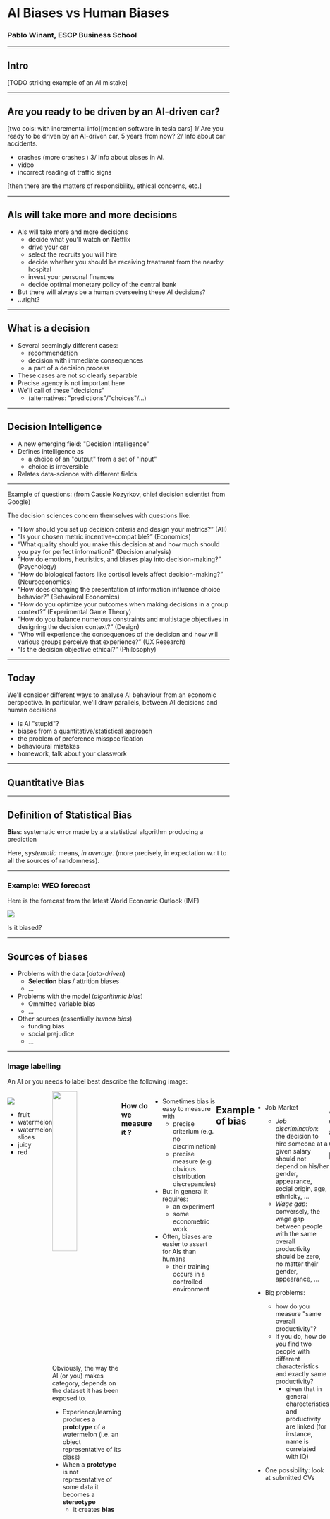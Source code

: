 # AI Biases vs Human Biases

### Pablo Winant, ESCP Business School


<style>
.container{
    display: flex;
}
.col{
    flex: 1;
}
</style>

----

## Intro

[TODO striking example of an AI mistake]

----

## Are you ready to be driven by an AI-driven car?

[two cols: with incremental info][mention software in tesla cars]
1/ Are you ready to be driven by an AI-driven car, 5 years from now?
2/ Info about car accidents.
  - crashes (more crashes )
3/ Info about biases in AI.
  - video
  - incorrect reading of traffic signs

[then there are the matters of responsibility, ethical concerns, etc.]

----

## AIs will take more and more decisions

- AIs will take more and more decisions
  - decide what you'll watch on Netflix
  - drive your car
  - select the recruits you will hire
  - decide whether you should be receiving treatment from the nearby hospital
  - invest your personal finances
  - decide optimal monetary policy of the central bank
- But there will always be a human overseeing these AI decisions?
- ...right?

----

## What is a decision

- Several seemingly different cases:
  - recommendation
  - decision with immediate consequences
  - a part of a decision process
- These cases are not so clearly separable
- Precise agency is not important here
- We'll call of these "decisions"
  - (alternatives: "predictions"/"choices"/...)

----

## Decision Intelligence

- A new emerging field: "Decision Intelligence"
- Defines intelligence as
  - a choice of an "output" from a set of "input"
  - choice is irreversible
- Relates data-science with different fields

----

Example of questions: (from Cassie Kozyrkov, chief decision scientist from Google)

The decision sciences concern themselves with questions like:
- “How should you set up decision criteria and design your metrics?” (All)
- “Is your chosen metric incentive-compatible?” (Economics)
- “What quality should you make this decision at and how much should you pay for perfect information?” (Decision analysis)
- “How do emotions, heuristics, and biases play into decision-making?” (Psychology)
- “How do biological factors like cortisol levels affect decision-making?” (Neuroeconomics)
- “How does changing the presentation of information influence choice behavior?” (Behavioral Economics)
- “How do you optimize your outcomes when making decisions in a group context?” (Experimental Game Theory)
- “How do you balance numerous constraints and multistage objectives in designing the decision context?” (Design)
- “Who will experience the consequences of the decision and how will various groups perceive that experience?” (UX Research)
- “Is the decision objective ethical?” (Philosophy)

----

## Today

We'll consider different ways to analyse AI behaviour from an economic perspective.
In particular, we'll draw parallels, between AI decisions and human decisions

- is AI "stupid"?
- biases from a quantitative/statistical approach
- the problem of preference misspecification
- behavioural mistakes
- homework, talk about your classwork

---


## Quantitative Bias

----

## Definition of Statistical Bias

__Bias__:  systematic error made by a a statistical algorithm producing a prediction

Here, *systematic* means, *in average*. (more precisely, in expectation w.r.t to all the sources of randomness).

----

### Example: WEO forecast

Here is the forecast from the latest World Economic Outlook (IMF)

![](./weo_forecast.png)

Is it biased?

----
<!-- 
## Bias vs variance

An algorithm can be always wrong, but not biased. In this case it is said to have high "variance".

In general there is an arbitrage between low bias and low variance.

---- -->

## Sources of biases

- Problems with the data (*data-driven*)
  - __Selection bias__ / attrition biases
  - ...
- Problems with the model (*algorithmic bias*)
  - Ommitted variable bias
  - ...
- Other sources (essentially *human bias*)
  - funding bias
  - social prejudice
  - ...

----

### Image labelling

An AI or you needs to label best describe the following image:

<div class="container">
<div class="col">

![](red_watermelon.jpg)

- fruit
- watermelon
- watermelon slices
- juicy
- <!-- .element: class="fragment" data-fragment-index="1" --> red

</div>
<div class="col">

<div class="fragment" data-fragment-index="2">

<img src="yellow_watermelon.jpg" width="60%">

</div>

<div class="fragment" data-fragment-index="3">

Obviously, the way the AI (or you) makes category, depends on the dataset it has been exposed to.

- Experience/learning produces a __prototype__ of a watermelon (i.e. an object representative of its class)
- When a __prototype__ is not representative of some data it becomes a __stereotype__
  - it creates __bias__


</div>

</div>


----

### How do we measure it ?

- Sometimes bias is easy to measure with
  - precise criterium (e.g. no discrimination)
  - precise measure (e.g obvious distribution discrepancies)
- But in general it requires:
  - an experiment
  - some econometric work
- Often, biases are easier to assert for AIs than humans
  - their training occurs in a controlled environment

----

## Example of bias

- Job Market
  - *Job discrimination*: the decision to hire someone at a given salary should not depend on his/her  gender, appearance, social origin, age, ethnicity, ...
  - *Wage gap*: conversely, the wage gap between people with the same overall productivity should be zero, no matter their gender, appearance, ...

- Big problems:
  - how do you measure "same overall productivity"?
  - if you do, how do you find two people with different characteristics and exactly same productivity?
    - given that in general charecteristics and productivity are linked (for instance, name is correlated with IQ)

- One possibility: look at submitted CVs

----

## An example of a failed anti-discrimination policy

- Initial situation: Bob recruits new hires himself
  - he's got prejudice against: single women, obese men, non christian workers, ...
  - he drops unwanted CVs based on:
    - photographs
    - names
- <!-- .element: class="fragment" --> New situation: Bob uses machine learning to select candidates who get an interview
  - task of ML: reject 95% of candidates
  - objective: maximize probability of that selected candidates get the job after their interview
  - diversity requirement: don't use name, gender and photo
- <!-- .element: class="fragment" --> Result: after a few iterations, algorithm selects only young white candidates with christian names


<div class="fragment">What happened?</div>
<div class="fragment">Algorithm has learned bias of user, and made it more efficient.</div>

----

### Famous example: Amazon

[Reuters](https://www.reuters.com/article/us-amazon-com-jobs-automation-insight-idUSKCN1MK08G) 11/10/2018: Amazon scraps secret AI recruiting tool that showed bias against women

<img src="amazon_spheres.jpg" width="20%" class="fragment" data-fragment-index="1">
<img src="judith_polgar.jpg" width="20%"  class="fragment" data-fragment-index="3">

- What happened?
  - <!-- .element class="fragment"  data-fragment-index="1"--> Amazon started to train (use?) internally a ML algo to preselect CVs and counteract human biases
  - <!-- .element class="fragment"  data-fragment-index="2" --> Algorithm started to discriminate against woman
  - <!-- .element class="fragment"  data-fragment-index="3" --> Sentences containing strings like "women's" were discriminated against (like "champion of women's chess cup")

----


### Example: do you want to be treated by an AI?


[Nature, 25/01/2017](https://www.nature.com/articles/nature21056): Dermatologist-level classification of skin cancer with deep neural networks

<div class="container">
<div class="col">

![](skin_cancer.jpg)

</div>
<div class="col">

- analyze skin images to recognize malignant melanoma
- as good as human dermatologists
  - [TODO] add figures
- more cost-effective (can work on a smartphone)

</div>

----

### Example:or do you prefer to be treated by a Hu(man) ? (1)


__Health Services As Credence Goods: A Field Experiment__ (Gootschalk, Mimra, Weibel)

- The same "test patient" was sent to 180 dentists who offered treatment recommendation and cost estimate.
- Test patient did not need treatment (caries lesions limited to enamel).
- 28% of practitioners made a wrong treatment recommendation
- What were the determinants of the bias?
  - Social Economic Status (-)
  - Lower Waiting Time
  
----

### Example:or do you prefer to be treated by a Hu(man) ? (2)

<div class="container" >
<div class="col">


*Perceived Risk of Heart Attack: A Function of Gender?* 2004, (Leanne L Lefler)
- mortality rate for women in the year immediately after suffering a heart attack was 38%, compared to 25% for men
  - woman delay assistance seeking (it's a men problem)?

</div>

<div class="col">



*Patient–physician gender concordance and increased mortality among female heart attack patients* (Greenwood, Carnahan, Huang)
- higher probability of survival when same-sex doctor
- driven by treatment from male doctors (the majority of cardiologists)

<img src="gender_match.jpg" width="60%">

</div>

----

### Hungry Judge Effect

...

----

### Conclusions

- AI can reproduce human biases
  - in the way algorithm is designed
  - if it immitates human or if its objective incorporates human bias
- AI's don't have all human biases
  - no hungry judge effect
  - no funding cost (or do they?)
- Humans also suffer from many of the same biases as machines
- Machines have some advantages
  - efficiency

---

## Is AI Stupid?

examples: sees world in different light
lacks context (meta heuristics, ability to disobey)

---

## Preference Mispecifications

----

### What is the right way to describe economic behaviour?

- In economics, we derive agent's behaviour from their ultimate objective
  - maximize profits
  - maximize consumption, leisure
  - something else
- This is very close to the implementation of AI now:
  - ML: miniminize empirical risk (sum of square residuals), maximize the fit
  - AI: robots are explicitely told what to do (not how)
- Biases are precisely defined w.r.t. a well specified goal

----

### Example: Brexit

Here, the objective might not be well specified.

There are unsaid, unconscious, objectives

----

### Example: AI objective misspecification

- famous scifi example
- consumption maximization
- AI objective misspecification

----

### Evolutionary Bias

- Under some circumstances, taking bias decisions can provide a survival advantage
  - treat unknown species as "hostile"
- Limit processing cost

----

### An example of "trimming"

![](face_recognition.png)




----

### Provide learning advantage

Why do newer movies have better ratings than older ones on movie databases (like Allocine)
And why is the website not doing anything about it?


----




----

### Preferences vs Utility

- Another issue is that humans are not one-dimensional maximizers
- Theories of "Preferences" are larger than utility maximization
  - Among choices $\mathcal{X}$, we say that $x$ is preferred to $y$ if $x \geq y$
- Preferences can be more general than utility maximization
  - ideally transitive if $x \geq y$ and $y \geq z$ then $x \geq z$
  - but there isn't necessarily a total order (complete ranking) $x_1 \geq \cdots \geq x_n$
  - even if there is there is no notion about "how much" $x$ is preferred to $y$
- Generalized Preferences arise naturally from
  - real-world individuals
  - multi-objective agents
  - collective choices (cf Arrow Theorem)

----

### A big limitation

- The problem is when AIs are follow multiple objectives (which they need if they need a notion of context) their bias becomes harder to measure

----

### Example: parcoursup, a ranking algorithm

- The problem: match universities wishes and students wishes
  - while respecting current norms


---

## Behavioral mistakes


---

## Your Project

---

## Final Word

*It's good to follow your own bias as long as it is climbing it.*

Andre Gide